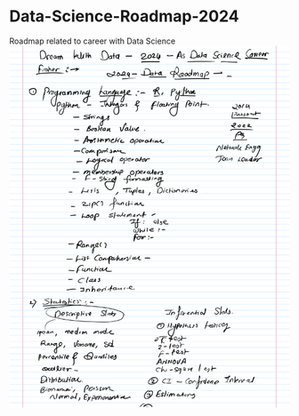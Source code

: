 # Data-Science-Roadmap-2024
Roadmap related to career with Data Science
![logo](https://github.com/tusharatkare06/Data-Science-Roadmap-2024/blob/main/2023-12-02%2301.png)
